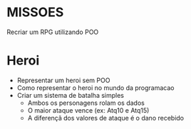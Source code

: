 # MISSOES

Recriar um RPG utilizando POO

# Heroi

- Representar um heroi sem POO
- Como representar o heroi no mundo da programacao
- Criar um sistema de batalha simples
  - Ambos os personagens rolam os dados
  - O maior ataque vence (ex: Atq10 e Atq15)
  - A diferençã dos valores de ataque é o dano recebido

